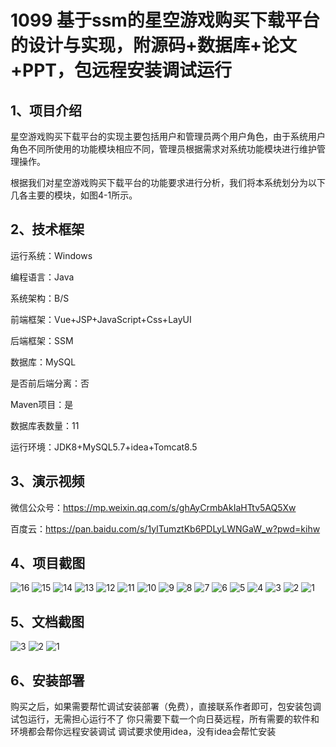 # 1099 基于ssm的星空游戏购买下载平台的设计与实现，附源码+数据库+论文+PPT，包远程安装调试运行

## 1、项目介绍

星空游戏购买下载平台的实现主要包括用户和管理员两个用户角色，由于系统用户角色不同所使用的功能模块相应不同，管理员根据需求对系统功能模块进行维护管理操作。

根据我们对星空游戏购买下载平台的功能要求进行分析，我们将本系统划分为以下几各主要的模块，如图4-1所示。


## 2、技术框架

运行系统：Windows

编程语言：Java

系统架构：B/S

前端框架：Vue+JSP+JavaScript+Css+LayUI

后端框架：SSM

数据库：MySQL

是否前后端分离：否

Maven项目：是

数据库表数量：11

运行环境：JDK8+MySQL5.7+idea+Tomcat8.5

## 3、演示视频

微信公众号：https://mp.weixin.qq.com/s/ghAyCrmbAkIaHTtv5AQ5Xw 

百度云：https://pan.baidu.com/s/1yITumztKb6PDLyLWNGaW_w?pwd=kihw 

## 4、项目截图 
![16](https://javabscode.github.io/picx-images-hosting/1099-基于ssm的星空游戏购买下载平台的设计与实现-附源码+数据库+论文+PPT-包远程安装调试运行-运行截图/16.webp)
![15](https://javabscode.github.io/picx-images-hosting/1099-基于ssm的星空游戏购买下载平台的设计与实现-附源码+数据库+论文+PPT-包远程安装调试运行-运行截图/15.webp)
![14](https://javabscode.github.io/picx-images-hosting/1099-基于ssm的星空游戏购买下载平台的设计与实现-附源码+数据库+论文+PPT-包远程安装调试运行-运行截图/14.webp)
![13](https://javabscode.github.io/picx-images-hosting/1099-基于ssm的星空游戏购买下载平台的设计与实现-附源码+数据库+论文+PPT-包远程安装调试运行-运行截图/13.webp)
![12](https://javabscode.github.io/picx-images-hosting/1099-基于ssm的星空游戏购买下载平台的设计与实现-附源码+数据库+论文+PPT-包远程安装调试运行-运行截图/12.webp)
![11](https://javabscode.github.io/picx-images-hosting/1099-基于ssm的星空游戏购买下载平台的设计与实现-附源码+数据库+论文+PPT-包远程安装调试运行-运行截图/11.webp)
![10](https://javabscode.github.io/picx-images-hosting/1099-基于ssm的星空游戏购买下载平台的设计与实现-附源码+数据库+论文+PPT-包远程安装调试运行-运行截图/10.webp)
![9](https://javabscode.github.io/picx-images-hosting/1099-基于ssm的星空游戏购买下载平台的设计与实现-附源码+数据库+论文+PPT-包远程安装调试运行-运行截图/9.webp)
![8](https://javabscode.github.io/picx-images-hosting/1099-基于ssm的星空游戏购买下载平台的设计与实现-附源码+数据库+论文+PPT-包远程安装调试运行-运行截图/8.webp)
![7](https://javabscode.github.io/picx-images-hosting/1099-基于ssm的星空游戏购买下载平台的设计与实现-附源码+数据库+论文+PPT-包远程安装调试运行-运行截图/7.webp)
![6](https://javabscode.github.io/picx-images-hosting/1099-基于ssm的星空游戏购买下载平台的设计与实现-附源码+数据库+论文+PPT-包远程安装调试运行-运行截图/6.webp)
![5](https://javabscode.github.io/picx-images-hosting/1099-基于ssm的星空游戏购买下载平台的设计与实现-附源码+数据库+论文+PPT-包远程安装调试运行-运行截图/5.webp)
![4](https://javabscode.github.io/picx-images-hosting/1099-基于ssm的星空游戏购买下载平台的设计与实现-附源码+数据库+论文+PPT-包远程安装调试运行-运行截图/4.webp)
![3](https://javabscode.github.io/picx-images-hosting/1099-基于ssm的星空游戏购买下载平台的设计与实现-附源码+数据库+论文+PPT-包远程安装调试运行-运行截图/3.webp)
![2](https://javabscode.github.io/picx-images-hosting/1099-基于ssm的星空游戏购买下载平台的设计与实现-附源码+数据库+论文+PPT-包远程安装调试运行-运行截图/2.webp)
![1](https://javabscode.github.io/picx-images-hosting/1099-基于ssm的星空游戏购买下载平台的设计与实现-附源码+数据库+论文+PPT-包远程安装调试运行-运行截图/1.webp)


















## 5、文档截图

![3](https://javabscode.github.io/picx-images-hosting/1099-基于ssm的星空游戏购买下载平台的设计与实现-附源码+数据库+论文+PPT-包远程安装调试运行-文档截图/3.webp)
![2](https://javabscode.github.io/picx-images-hosting/1099-基于ssm的星空游戏购买下载平台的设计与实现-附源码+数据库+论文+PPT-包远程安装调试运行-文档截图/2.webp)
![1](https://javabscode.github.io/picx-images-hosting/1099-基于ssm的星空游戏购买下载平台的设计与实现-附源码+数据库+论文+PPT-包远程安装调试运行-文档截图/1.webp)


## 6、安装部署

购买之后，如果需要帮忙调试安装部署（免费），直接联系作者即可，包安装包调试包运行，无需担心运行不了
你只需要下载一个向日葵远程，所有需要的软件和环境都会帮你远程安装调试
调试要求使用idea，没有idea会帮忙安装
